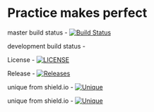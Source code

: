 # Practice makes perfect

master build status - [![Build Status](https://travis-ci.org/8e6/sem.svg?branch=master)](https://travis-ci.org/8e6/sem)

development build status - 

License - [![LICENSE](https://img.shields.io/github/license/8e6/sem.svg?style=flat-square)](https://github.com/8e6/sem/blob/master/LICENSE)

Release - [![Releases](https://img.shields.io/github/release/8e6/sem/all.svg?style=flat-square)](https://github.com/8e6/sem/releases)

unique from shield.io - [![Unique](https://img.shields.io/badge/KBS-work%20in%20progress-%2343c7e8.svg?style=flat-square)](https://img.shields.io/badge/KBS-work%20in%20progress-%2343c7e8.svg)

unique from shield.io - [![Unique](https://img.shields.io/badge/Author-Karen%20B%20Stewart-%2343c7e8.svg?style=flat-square)](https://img.shields.io/badge/Author-Karen%20B%20Stewart-%2343c7e8.svg)

